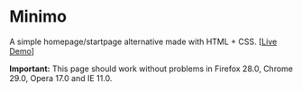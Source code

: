 Minimo
=======
A simple homepage/startpage alternative made with HTML + CSS. [[Live Demo](http://jackosdev.github.io/Minimo-Homepage/)]  

**Important:** This page should work without problems in Firefox 28.0, Chrome 29.0, Opera 17.0 and IE 11.0.